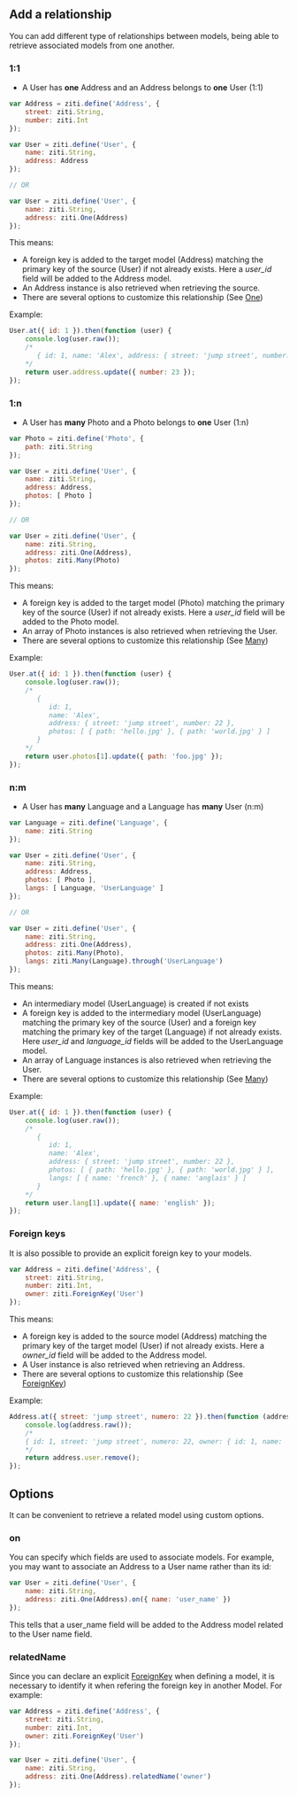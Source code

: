 ## Add a relationship

You can add different type of relationships between models, being able to retrieve associated models from one another.

### 1:1

* A User has **one** Address and an Address belongs to **one** User (1:1)

```javascript
var Address = ziti.define('Address', {
    street: ziti.String,
    number: ziti.Int
});

var User = ziti.define('User', {
    name: ziti.String,
    address: Address
});

// OR

var User = ziti.define('User', {
    name: ziti.String,
    address: ziti.One(Address)
});

```

This means:

* A foreign key is added to the target model (Address) matching the primary key of the source (User) if not already exists. Here a *user_id* field will be added to the Address model.
* An Address instance is also retrieved when retrieving the source.
* There are several options to customize this relationship (See [One](/api/types/#One))

Example:

```javascript
User.at({ id: 1 }).then(function (user) {
    console.log(user.raw());
    /*
       { id: 1, name: 'Alex', address: { street: 'jump street', number: 22 } }
    */
    return user.address.update({ number: 23 });
});
```

### 1:n

* A User has **many** Photo and a Photo belongs to **one** User (1:n)

```javascript
var Photo = ziti.define('Photo', {
    path: ziti.String
});

var User = ziti.define('User', {
    name: ziti.String,
    address: Address,
    photos: [ Photo ]
});

// OR

var User = ziti.define('User', {
    name: ziti.String,
    address: ziti.One(Address),
    photos: ziti.Many(Photo)
});
```

This means:

* A foreign key is added to the target model (Photo) matching the primary key of the source (User) if not already exists. Here a *user_id* field will be added to the Photo model.
* An array of Photo instances is also retrieved when retrieving the User.
* There are several options to customize this relationship (See [Many](/api/types/#Many))

Example:

```javascript
User.at({ id: 1 }).then(function (user) {
    console.log(user.raw());
    /*
       {
          id: 1,
          name: 'Alex',
          address: { street: 'jump street', number: 22 },
          photos: [ { path: 'hello.jpg' }, { path: 'world.jpg' } ]
       }
    */
    return user.photos[1].update({ path: 'foo.jpg' });
});
```

### n:m

* A User has **many** Language and a Language has **many** User (n:m)

```javascript
var Language = ziti.define('Language', {
    name: ziti.String
});

var User = ziti.define('User', {
    name: ziti.String,
    address: Address,
    photos: [ Photo ],
    langs: [ Language, 'UserLanguage' ]
});

// OR

var User = ziti.define('User', {
    name: ziti.String,
    address: ziti.One(Address),
    photos: ziti.Many(Photo),
    langs: ziti.Many(Language).through('UserLanguage')
});
```

This means:

* An intermediary model (UserLanguage) is created if not exists
* A foreign key is added to the intermediary model (UserLanguage) matching the primary key of the source (User) and a foreign key matching the primary key of the target (Language) if not already exists. Here *user_id* and *language_id* fields will be added to the UserLanguage model.
* An array of Language instances is also retrieved when retrieving the User.
* There are several options to customize this relationship (See [Many](/api/types/#Many))

Example:

```javascript
User.at({ id: 1 }).then(function (user) {
    console.log(user.raw());
    /*
       {
          id: 1,
          name: 'Alex',
          address: { street: 'jump street', number: 22 },
          photos: [ { path: 'hello.jpg' }, { path: 'world.jpg' } ],
          langs: [ { name: 'french' }, { name: 'anglais' } ]
       }
    */
    return user.lang[1].update({ name: 'english' });
});
```
### Foreign keys

It is also possible to provide an explicit foreign key to your models.

```javascript
var Address = ziti.define('Address', {
    street: ziti.String,
    number: ziti.Int,
    owner: ziti.ForeignKey('User')
});
```
This means:

* A foreign key is added to the source model (Address) matching the primary key of the target model (User) if not already exists. Here a *owner_id* field will be added to the Address model.
* A User instance is also retrieved when retrieving an Address.
* There are several options to customize this relationship (See [ForeignKey](/api/types/#ForeignKey))

Example:

```javascript
Address.at({ street: 'jump street', numero: 22 }).then(function (address) {
    console.log(address.raw());
    /*
    { id: 1, street: 'jump street', numero: 22, owner: { id: 1, name: 'Alex' } }
    */
    return address.user.remove();
});
```

## Options

It can be convenient to retrieve a related model using custom options.

### on

You can specify which fields are used to associate models.
For example, you may want to associate an Address to a User name rather than its id:

```javascript
var User = ziti.define('User', {
    name: ziti.String,
    address: ziti.One(Address).on({ name: 'user_name' })
});
```

This tells that a user_name field will be added to the Address model related to the User name field.

### relatedName

Since you can declare an explicit [ForeignKey](/api/types/#ForeignKey) when defining a model, it is necessary to identify it when refering the foreign key in another Model. For example:

```javascript
var Address = ziti.define('Address', {
    street: ziti.String,
    number: ziti.Int,
    owner: ziti.ForeignKey('User')
});

var User = ziti.define('User', {
    name: ziti.String,
    address: ziti.One(Address).relatedName('owner')
});
```
